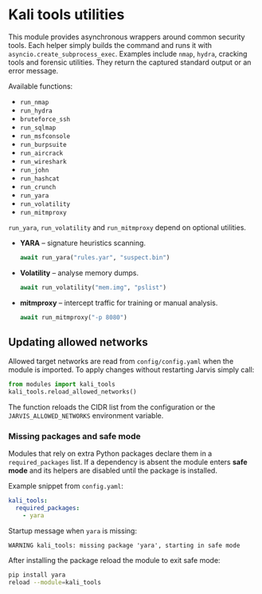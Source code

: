 # Kali tools utilities

This module provides asynchronous wrappers around common security tools. Each helper simply builds the command
and runs it with `asyncio.create_subprocess_exec`. Examples include `nmap`, `hydra`, cracking tools and forensic
utilities. They return the captured standard output or an error message.

Available functions:

- `run_nmap`
- `run_hydra`
- `bruteforce_ssh`
- `run_sqlmap`
- `run_msfconsole`
- `run_burpsuite`
- `run_aircrack`
- `run_wireshark`
- `run_john`
- `run_hashcat`
- `run_crunch`
- `run_yara`
- `run_volatility`
- `run_mitmproxy`

`run_yara`, `run_volatility` and `run_mitmproxy` depend on optional utilities.

- **YARA** – signature heuristics scanning.
  ```python
  await run_yara("rules.yar", "suspect.bin")
  ```
- **Volatility** – analyse memory dumps.
  ```python
  await run_volatility("mem.img", "pslist")
  ```
- **mitmproxy** – intercept traffic for training or manual analysis.
  ```python
  await run_mitmproxy("-p 8080")
  ```

## Updating allowed networks

Allowed target networks are read from `config/config.yaml` when the module is
imported. To apply changes without restarting Jarvis simply call:

```python
from modules import kali_tools
kali_tools.reload_allowed_networks()
```

The function reloads the CIDR list from the configuration or the
`JARVIS_ALLOWED_NETWORKS` environment variable.

### Missing packages and safe mode

Modules that rely on extra Python packages declare them in a `required_packages` list. If a dependency is absent the module enters **safe mode** and its helpers are disabled until the package is installed.

Example snippet from `config.yaml`:

```yaml
kali_tools:
  required_packages:
    - yara
```

Startup message when `yara` is missing:

```
WARNING kali_tools: missing package 'yara', starting in safe mode
```

After installing the package reload the module to exit safe mode:

```bash
pip install yara
reload --module=kali_tools
```
